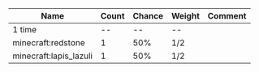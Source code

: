 | Name                   | Count | Chance | Weight | Comment |
| ---------------------- | ----- | ------ | ------ | ------- |
| 1 time                 |    -- |     -- |     -- |         |
| minecraft:redstone     |     1 |    50% |    1/2 |         |
| minecraft:lapis_lazuli |     1 |    50% |    1/2 |         |